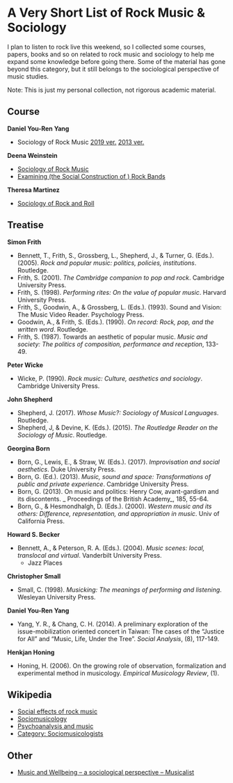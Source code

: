 # A Very Short List of Rock Music & Sociology

I plan to listen to rock live this weekend, so I collected some courses, papers, books and so on related to rock music and sociology to help me expand some knowledge before going there. Some of the material has gone beyond this category, but it still belongs to the sociological perspective of music studies.

Note: This is just my personal collection, not rigorous academic material.

## Course
**Daniel You-Ren Yang**
- Sociology of Rock Music [2019 ver.](http://teacher.thu.edu.tw/102/teac2_desc/outline4/print_outline.php?setyear=108&setterm=1&curr_code=3193&ss_sysid=otr) [2013 ver.](https://soc.thu.edu.tw/courses/u101-2.files/5053.pdf)

**Deena Weinstein**
- [Sociology of Rock Music](https://condor.depaul.edu/~dweinste/rock/)
- [Examining (the Social Construction of ) Rock Bands](https://condor.depaul.edu/~dweinste/rockbands/)

**Theresa Martinez**
- [Sociology of Rock and Roll](https://soc.utah.edu/courses1/syllabi/spring-2013/martinez-3041-001-soc-of-rock-and-roll-Sp13-web.pdf)

## Treatise
**Simon Frith**
- Bennett, T., Frith, S., Grossberg, L., Shepherd, J., & Turner, G. (Eds.). (2005). _Rock and popular music: politics, policies, institutions_. Routledge. 
- Frith, S. (2001). _The Cambridge companion to pop and rock_. Cambridge University Press.
- Frith, S. (1998). _Performing rites: On the value of popular music_. Harvard University Press.
- Frith, S., Goodwin, A., & Grossberg, L. (Eds.). (1993). Sound and Vision: The Music Video Reader. Psychology Press.
- Goodwin, A., & Frith, S. (Eds.). (1990). _On record: Rock, pop, and the written word_. Routledge. 
- Frith, S. (1987). Towards an aesthetic of popular music. _Music and society: The politics of composition, performance and reception_, 133-49. 

**Peter Wicke**
- Wicke, P. (1990). _Rock music: Culture, aesthetics and sociology_. Cambridge University Press. 

**John Shepherd**
- Shepherd, J. (2017). _Whose Music?: Sociology of Musical Languages_. Routledge.
- Shepherd, J, & Devine, K. (Eds.). (2015). _The Routledge Reader on the Sociology of Music_. Routledge.

**Georgina Born**
- Born, G., Lewis, E., & Straw, W. (Eds.). (2017). _Improvisation and social aesthetics_. Duke University Press.
- Born, G. (Ed.). (2013). _Music, sound and space: Transformations of public and private experience_. Cambridge University Press. 
- Born, G. (2013). On music and politics: Henry Cow, avant-gardism and its discontents. _ Proceedings of the British Academy_, 185, 55-64. 
- Born, G., & Hesmondhalgh, D. (Eds.). (2000). _Western music and its others: Difference, representation, and appropriation in music_. Univ of California Press. 

**Howard S. Becker**
- Bennett, A., & Peterson, R. A. (Eds.). (2004). _Music scenes: local, translocal and virtual_. Vanderbilt University Press.
	- Jazz Places 

**Christopher Small**
- Small, C. (1998). _Musicking: The meanings of performing and listening_. Wesleyan University Press. 

**Daniel You-Ren Yang**
- Yang, Y. R., & Chang, C. H. (2014). A preliminary exploration of the issue-mobilization oriented concert in Taiwan: The cases of the “Justice for All” and “Music, Life, Under the Tree”. _Social Analysis_, (8), 117-149.

**Henkjan Honing**
- Honing, H. (2006). On the growing role of observation, formalization and experimental method in musicology. _Empirical Musicology Review_, (1).

## Wikipedia
- [Social effects of rock music](https://en.wikipedia.org/wiki/Social_effects_of_rock_music)
- [Sociomusicology](https://en.wikipedia.org/wiki/Sociomusicology)
- [Psychoanalysis and music](https://en.wikipedia.org/wiki/Psychoanalysis_and_music)
- [Category: Sociomusicologists](https://en.wikipedia.org/wiki/Category:Sociomusicologists)

## Other
- [Music and Wellbeing – a sociological perspective – Musicalist](https://musicalist.hypotheses.org/428)
